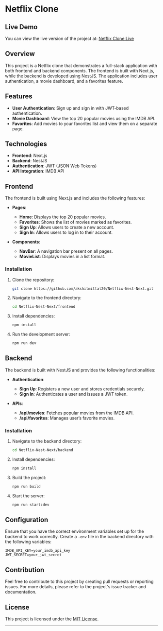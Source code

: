 # Netflix Clone

## Live Demo

You can view the live version of the project at: [Netflix Clone Live](https://netflix-nest-next-frontend.vercel.app/)

## Overview

This project is a Netflix clone that demonstrates a full-stack application with both frontend and backend components. The frontend is built with Next.js, while the backend is developed using NestJS. The application includes user authentication, a movie dashboard, and a favorites feature.

## Features

- **User Authentication**: Sign up and sign in with JWT-based authentication.
- **Movie Dashboard**: View the top 20 popular movies using the IMDB API.
- **Favorites**: Add movies to your favorites list and view them on a separate page.

## Technologies

- **Frontend**: Next.js
- **Backend**: NestJS
- **Authentication**: JWT (JSON Web Tokens)
- **API Integration**: IMDB API

## Frontend

The frontend is built using Next.js and includes the following features:

- **Pages**:
  - **Home**: Displays the top 20 popular movies.
  - **Favorites**: Shows the list of movies marked as favorites.
  - **Sign Up**: Allows users to create a new account.
  - **Sign In**: Allows users to log in to their account.

- **Components**:
  - **NavBar**: A navigation bar present on all pages.
  - **MovieList**: Displays movies in a list format.

### Installation

1. Clone the repository:
   ```bash
   git clone https://github.com/akshitmittal20/Netflix-Nest-Next.git
   ```
2. Navigate to the frontend directory:
   ```bash
   cd Netflix-Nest-Next/frontend
   ```
3. Install dependencies:
   ```bash
   npm install
   ```

4. Run the development server:
   ```bash
   npm run dev
   ```

## Backend

The backend is built with NestJS and provides the following functionalities:

- **Authentication**:
  - **Sign Up**: Registers a new user and stores credentials securely.
  - **Sign In**: Authenticates a user and issues a JWT token.

- **APIs**:
  - **/api/movies**: Fetches popular movies from the IMDB API.
  - **/api/favorites**: Manages user’s favorite movies.

### Installation

1. Navigate to the backend directory:
   ```bash
   cd Netflix-Nest-Next/backend
   ```
2. Install dependencies:
   ```bash
   npm install
   ```

3. Build the project:
   ```bash
   npm run build
   ```

4. Start the server:
   ```bash
   npm run start:dev
   ```

## Configuration

Ensure that you have the correct environment variables set up for the backend to work correctly. Create a `.env` file in the backend directory with the following variables:

```env
IMDB_API_KEY=your_imdb_api_key
JWT_SECRET=your_jwt_secret
```

## Contribution

Feel free to contribute to this project by creating pull requests or reporting issues. For more details, please refer to the project's issue tracker and documentation.

## License

This project is licensed under the [MIT License](LICENSE).

---

